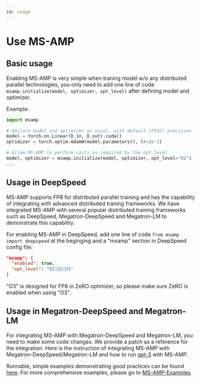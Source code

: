 ```yaml
---
id: usage
---
```


# Use MS-AMP

## Basic usage

Enabling MS-AMP is very simple when traning model w/o any distributed parallel technologies, you only need to add one line of code `msamp.initialize(model, optimizer, opt_level)` after defining model and optimizer.

Example:

```python
import msamp

# Declare model and optimizer as usual, with default (FP32) precision
model = torch.nn.Linear(D_in, D_out).cuda()
optimizer = torch.optim.AdamW(model.parameters(), lr=1e-3)

# Allow MS-AMP to perform casts as required by the opt_level
model, optimizer = msamp.initialize(model, optimizer, opt_level="O2")
...
```

## Usage in DeepSpeed

MS-AMP supports FP8 for distributed parallel training and has the capability of integrating with advanced distributed traning frameworks. We have integrated MS-AMP with several popular distributed training frameworks such as DeepSpeed, Megatron-DeepSpeed and Megatron-LM to demonstrate this capability.

For enabling MS-AMP in DeepSpeed, add one line of code `from msamp import deepspeed` at the beginging and a "msamp" section in DeepSpeed config file:

```json
"msamp": {
  "enabled": true,
  "opt_level": "O1|O2|O3"
}
```

"O3" is designed for FP8 in ZeRO optimizer, so please make sure ZeRO is enabled when using "O3".

## Usage in Megatron-DeepSpeed and Megatron-LM

For integrating MS-AMP with Megatron-DeepSpeed and Megatron-LM, you need to make some code changes. We provide a patch as a reference for the integration. Here is the instruction of integrating MS-AMP with Megatron-DeepSpeed/Megatron-LM and how to run [gpt-3](https://github.com/Azure/MS-AMP-Examples/tree/main/gpt3) with MS-AMP.

Runnable, simple examples demonstrating good practices can be found [here](https://azure.github.io//MS-AMP/docs/getting-started/run-msamp).
For more comprehensive examples, please go to [MS-AMP-Examples](https://github.com/Azure/MS-AMP-Examples).
